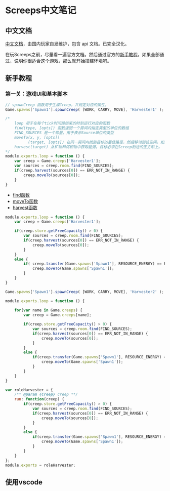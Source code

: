 # Screeps中文笔记

## 中文文档

[中文文档](https://screeps-cn.github.io)，由国内玩家自发维护，包含 api 文档。已完全汉化。

在玩Screeps之前，尽量看一遍官方文档。然后通过官方的[新手教程](https://screeps.com/a/#!/sim/tutorial)。如果全部通过，说明你很适合这个游戏，那么就开始搭建环境吧。

## 新手教程

### 第一关：游戏UI和基本脚本

```javascript
// spawnCreep 函数用于生成Creep，并规定对应的属性。
Game.spawns['Spawn1'].spawnCreep( [WORK, CARRY, MOVE], 'Harvester1' );
```

```javascript
/*
    loop 用于在每个tick时间段结束的时刻运行对应的函数
    find(type, [opts]) 函数返回一个房间内指定类型的单位的数组
    FIND_SOURCES 是一个常量，用于表示Source单位的类型
    moveTo(x, y, [opts])
          (target, [opts]) 在同一房间内找到目标的最佳路径，然后移动到该空间。如果目标位于另一个房间中，则相应的出口将用作目标。
    harvest(target) 从矿物和沉积物中获取能源。目标必须在Screep附近的正方形上。
*/
module.exports.loop = function () {
    var creep = Game.creeps['Harvester1'];
    var sources = creep.room.find(FIND_SOURCES);
    if(creep.harvest(sources[0]) == ERR_NOT_IN_RANGE) {
        creep.moveTo(sources[0]);
    }
}
```

- [find函数](https://docs.screeps.com/api/#Room.find)
- [moveTo函数](https://docs.screeps.com/api/#Creep.moveTo)
- [harvest函数](https://docs.screeps.com/api/#Creep.harvest)

```javascript
module.exports.loop = function () {
    var creep = Game.creeps['Harvester1'];

    if(creep.store.getFreeCapacity() > 0) {
        var sources = creep.room.find(FIND_SOURCES);
        if(creep.harvest(sources[0]) == ERR_NOT_IN_RANGE) {
            creep.moveTo(sources[0]);
        }
    }
    else {
        if( creep.transfer(Game.spawns['Spawn1'], RESOURCE_ENERGY) == ERR_NOT_IN_RANGE ) {
            creep.moveTo(Game.spawns['Spawn1']);
        }
    }
}
```

```javascript
Game.spawns['Spawn1'].spawnCreep( [WORK, CARRY, MOVE], 'Harvester2' );
```


```javascript
module.exports.loop = function () {
    
    for(var name in Game.creeps) {
        var creep = Game.creeps[name];

        if(creep.store.getFreeCapacity() > 0) {
            var sources = creep.room.find(FIND_SOURCES);
            if(creep.harvest(sources[0]) == ERR_NOT_IN_RANGE) {
                creep.moveTo(sources[0]);
            }
        }
        else {
            if(creep.transfer(Game.spawns['Spawn1'], RESOURCE_ENERGY) == ERR_NOT_IN_RANGE) {
                creep.moveTo(Game.spawns['Spawn1']);
            }
        }
    }
}
```
```javascript
var roleHarvester = {
    /** @param {Creep} creep **/
    run: function(creep) {
	    if(creep.store.getFreeCapacity() > 0) {
            var sources = creep.room.find(FIND_SOURCES);
            if(creep.harvest(sources[0]) == ERR_NOT_IN_RANGE) {
                creep.moveTo(sources[0]);
            }
        }
        else {
            if(creep.transfer(Game.spawns['Spawn1'], RESOURCE_ENERGY) == ERR_NOT_IN_RANGE) {
                creep.moveTo(Game.spawns['Spawn1']);
            }
        }
	}
};
module.exports = roleHarvester;
```





## 使用vscode

